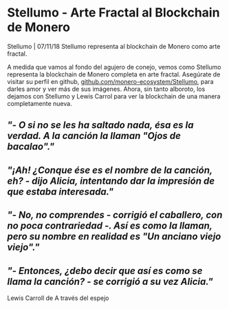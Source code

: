 # Stellumo - Arte Fractal al Blockchain de Monero 

Stellumo | 07/11/18 Stellumo representa al blockchain de Monero como arte fractal.

A medida que vamos al fondo del agujero de conejo, vemos como Stellumo representa la blockchain de Monero completa en arte fractal. Asegúrate de visitar su perfil en github, [github.com/monero-ecosystem/Stellumo](https://github.com/monero-ecosystem/Stellumo), para darles amor y ver más de sus imágenes. Ahora, sin tanto alboroto, los dejamos con Stellumo y Lewis Carrol para ver la blockchain de una manera completamente nueva.

## *"- O si no se les ha saltado nada, ésa es la verdad. A la canción la llaman "Ojos de bacalao"."*

## *"¡Ah! ¿Conque ése es el nombre de la canción, eh? - dijo Alicia, intentando dar la impresión de que estaba interesada."*

## *"- No, no comprendes - corrigió el caballero, con no poca contrariedad -. Así es como la llaman, pero su nombre en realidad es "Un anciano viejo viejo"."*

## *"- Entonces, ¿debo decir que así es como se llama la canción? - se corrigió a su vez Alicia."*

Lewis Carroll de A través del espejo
